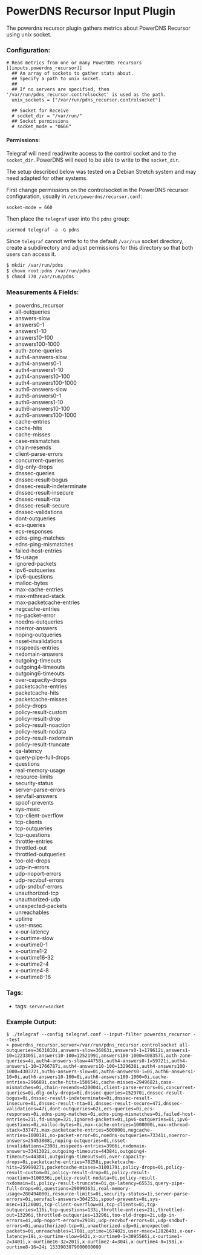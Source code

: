 # PowerDNS Recursor Input Plugin

The powerdns recursor plugin gathers metrics about PowerDNS Recursor using unix socket.

### Configuration:

```
# Read metrics from one or many PowerDNS recursors
[[inputs.powerdns_recursor]]
  ## An array of sockets to gather stats about.
  ## Specify a path to unix socket.
  ##
  ## If no servers are specified, then '/var/run/pdns_recursor.controlsocket' is used as the path.
  unix_sockets = ["/var/run/pdns_recursor.controlsocket"]

  ## Socket for Receive
  # socket_dir = "/var/run/"
  ## Socket permissions
  # socket_mode = "0666"
```

#### Permissions:

Telegraf will need read/write access to the control socket and to the
`socket_dir`.  PowerDNS will need to be able to write to the `socket_dir`.

The setup described below was tested on a Debian Stretch system and may need
adapted for other systems.

First change permissions on the controlsocket in the PowerDNS recursor
configuration, usually in `/etc/powerdns/recursor.conf`:
```
socket-mode = 660
```

Then place the `telegraf` user into the `pdns` group:
```
usermod telegraf -a -G pdns
```

Since `telegraf` cannot write to to the default `/var/run` socket directory,
create a subdirectory and adjust permissions for this directory so that both
users can access it.
```sh
$ mkdir /var/run/pdns
$ chown root:pdns /var/run/pdns
$ chmod 770 /var/run/pdns
```

### Measurements & Fields:

- powerdns_recursor
 - all-outqueries
 - answers-slow
 - answers0-1
 - answers1-10
 - answers10-100
 - answers100-1000
 - auth-zone-queries
 - auth4-answers-slow
 - auth4-answers0-1
 - auth4-answers1-10
 - auth4-answers10-100
 - auth4-answers100-1000
 - auth6-answers-slow
 - auth6-answers0-1
 - auth6-answers1-10
 - auth6-answers10-100
 - auth6-answers100-1000
 - cache-entries
 - cache-hits
 - cache-misses
 - case-mismatches
 - chain-resends
 - client-parse-errors
 - concurrent-queries
 - dlg-only-drops
 - dnssec-queries
 - dnssec-result-bogus
 - dnssec-result-indeterminate
 - dnssec-result-insecure
 - dnssec-result-nta
 - dnssec-result-secure
 - dnssec-validations
 - dont-outqueries
 - ecs-queries
 - ecs-responses
 - edns-ping-matches
 - edns-ping-mismatches
 - failed-host-entries
 - fd-usage
 - ignored-packets
 - ipv6-outqueries
 - ipv6-questions
 - malloc-bytes
 - max-cache-entries
 - max-mthread-stack
 - max-packetcache-entries
 - negcache-entries
 - no-packet-error
 - noedns-outqueries
 - noerror-answers
 - noping-outqueries
 - nsset-invalidations
 - nsspeeds-entries
 - nxdomain-answers
 - outgoing-timeouts
 - outgoing4-timeouts
 - outgoing6-timeouts
 - over-capacity-drops
 - packetcache-entries
 - packetcache-hits
 - packetcache-misses
 - policy-drops
 - policy-result-custom
 - policy-result-drop
 - policy-result-noaction
 - policy-result-nodata
 - policy-result-nxdomain
 - policy-result-truncate
 - qa-latency
 - query-pipe-full-drops
 - questions
 - real-memory-usage
 - resource-limits
 - security-status
 - server-parse-errors
 - servfail-answers
 - spoof-prevents
 - sys-msec
 - tcp-client-overflow
 - tcp-clients
 - tcp-outqueries
 - tcp-questions
 - throttle-entries
 - throttled-out
 - throttled-outqueries
 - too-old-drops
 - udp-in-errors
 - udp-noport-errors
 - udp-recvbuf-errors
 - udp-sndbuf-errors
 - unauthorized-tcp
 - unauthorized-udp
 - unexpected-packets
 - unreachables
 - uptime
 - user-msec
 - x-our-latency
 - x-ourtime-slow
 - x-ourtime0-1
 - x-ourtime1-2
 - x-ourtime16-32
 - x-ourtime2-4
 - x-ourtime4-8
 - x-ourtime8-16

### Tags:

- tags: `server=socket`

### Example Output:

```
$ ./telegraf --config telegraf.conf --input-filter powerdns_recursor --test
> powerdns_recursor,server=/var/run/pdns_recursor.controlsocket all-outqueries=3631810i,answers-slow=36863i,answers0-1=179612i,answers1-10=1223305i,answers10-100=1252199i,answers100-1000=408357i,auth-zone-queries=4i,auth4-answers-slow=44758i,auth4-answers0-1=59721i,auth4-answers1-10=1766787i,auth4-answers10-100=1329638i,auth4-answers100-1000=430372i,auth6-answers-slow=0i,auth6-answers0-1=0i,auth6-answers1-10=0i,auth6-answers10-100=0i,auth6-answers100-1000=0i,cache-entries=296689i,cache-hits=150654i,cache-misses=2949682i,case-mismatches=0i,chain-resends=420004i,client-parse-errors=0i,concurrent-queries=0i,dlg-only-drops=0i,dnssec-queries=152970i,dnssec-result-bogus=0i,dnssec-result-indeterminate=0i,dnssec-result-insecure=0i,dnssec-result-nta=0i,dnssec-result-secure=47i,dnssec-validations=47i,dont-outqueries=62i,ecs-queries=0i,ecs-responses=0i,edns-ping-matches=0i,edns-ping-mismatches=0i,failed-host-entries=21i,fd-usage=32i,ignored-packets=0i,ipv6-outqueries=0i,ipv6-questions=0i,malloc-bytes=0i,max-cache-entries=1000000i,max-mthread-stack=33747i,max-packetcache-entries=500000i,negcache-entries=100019i,no-packet-error=0i,noedns-outqueries=73341i,noerror-answers=25453808i,noping-outqueries=0i,nsset-invalidations=2398i,nsspeeds-entries=3966i,nxdomain-answers=3341302i,outgoing-timeouts=44384i,outgoing4-timeouts=44384i,outgoing6-timeouts=0i,over-capacity-drops=0i,packetcache-entries=78258i,packetcache-hits=25999027i,packetcache-misses=3100179i,policy-drops=0i,policy-result-custom=0i,policy-result-drop=0i,policy-result-noaction=3100336i,policy-result-nodata=0i,policy-result-nxdomain=0i,policy-result-truncate=0i,qa-latency=6553i,query-pipe-full-drops=0i,questions=29099363i,real-memory-usage=280494080i,resource-limits=0i,security-status=1i,server-parse-errors=0i,servfail-answers=304253i,spoof-prevents=0i,sys-msec=1312600i,tcp-client-overflow=0i,tcp-clients=0i,tcp-outqueries=116i,tcp-questions=133i,throttle-entries=21i,throttled-out=13296i,throttled-outqueries=13296i,too-old-drops=2i,udp-in-errors=4i,udp-noport-errors=2918i,udp-recvbuf-errors=0i,udp-sndbuf-errors=0i,unauthorized-tcp=0i,unauthorized-udp=0i,unexpected-packets=0i,unreachables=1708i,uptime=167482i,user-msec=1282640i,x-our-latency=19i,x-ourtime-slow=642i,x-ourtime0-1=3095566i,x-ourtime1-2=3401i,x-ourtime16-32=201i,x-ourtime2-4=304i,x-ourtime4-8=198i,x-ourtime8-16=24i 1533903879000000000
```
